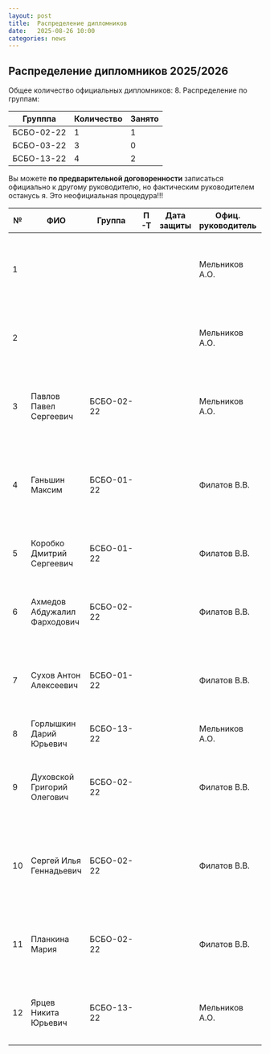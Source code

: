 ```yaml
---
layout: post
title:  Распределение дипломников
date:   2025-08-26 10:00
categories: news
---
```

## Распределение дипломников 2025/2026

Общее количество официальных дипломников: 8.
Распределение по группам:

| Групппа    | Количество |Занято |
| -----------|------------|-------|
| БСБО-02-22 | 1          |   1   |
| БСБО-03-22 | 3          |   0   |
| БСБО-13-22 | 4          |   2   |

Вы можете __по предварительной договоренности__ записаться официально к другому руководителю, но фактическим руководителем останусь я. Это неофициальная процедура!!!

| №    | ФИО                                   | Группа        | П-Т    |Дата защиты| Офиц. руководитель        | Тема                                                                                       | Характеристика предм. обл. |
| -----| ------------------------------------- | ------------- | ------ | --------- | ------------------------- | -------------------------------------------------------------------------------------------|---|
| 1    |                                       |               |        |           | Мельников А.О.            | Разработка программно-математических средств для оптимизации параметров ЭМГ интерфейса.    |   |
| 2    |                                       |               |        |           | Мельников А.О.            | Разработка иммерсивного трехмерного интерфейса на основе анализа сигналов ЭМГ.        |https://threejs.org/ либо аналог, демо |
| 3    |Павлов Павел Сергеевич                 |БСБО-02-22     |        |           | Мельников А.О.            | Разработка инструментальных средств автоматизированного преобразования документов в аудиокниги|   |
| 4    |Ганьшин Максим                         |БСБО-01-22     |        |           | Филатов В.В.              | Разработка программно-математических средств для обнаружения синтезированных (либо синтетических) фрагментов в звуке|   |
| 5    |Коробко Дмитрий Сергеевич              |БСБО-01-22     |        |           | Филатов В.В.              | Разработка программных средств  для аутентификации пользователя по речи|   |
| 6    |Ахмедов Абдужалил Фарходович           |БСБО-02-22     |        |           | Филатов В.В.              |  Разработка программного обеспечения для автоматизированного анализа аудиозаписи совещаний|   |
| 7    |Сухов Антон Алексеевич                 |БСБО-01-22     |        |           | Филатов В.В.              |  Разработка математической модели и процедуры параметрической идентификации для формирования звуковых эффектов|   |
| 8    | Горлышкин Дарий Юрьевич               |БСБО-13-22     |        |           | Мельников А.О.            |                                                     |   |
| 9    | Духовской Григорий Олегович           |БСБО-02-22     |        |           | Филатов В.В.              | Разработка серверной части интерактивной системы личной эффективности и формирования самодисциплины  |   |
| 10   | Сергей Илья Геннадьевич               |БСБО-02-22     |        |           | Филатов В.В.              | Создание веб-приложения для формирования и контроля персональных целей на основе психологического профиля  |   |
| 11   | Планкина Мария                        |БСБО-02-22     |        |           | Филатов В.В.              | Разработка программно-математических средств для обработки спутниковых данных радиометрии  |   |
| 12   | Ярцев Никита Юрьевич                  |БСБО-13-22     |        |           | Мельников А.О.            | Разработка профессионального аудио-интерфейса с аппаратной обработкой звуковых эффектов  |   |







